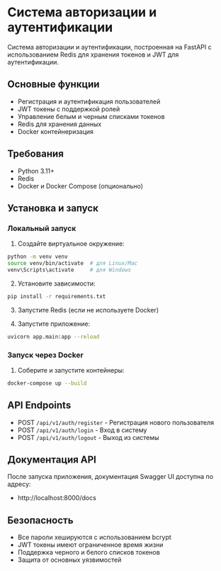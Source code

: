 # Система авторизации и аутентификации

Система авторизации и аутентификации, построенная на FastAPI с использованием Redis для хранения токенов и JWT для аутентификации.

## Основные функции

- Регистрация и аутентификация пользователей
- JWT токены с поддержкой ролей
- Управление белым и черным списками токенов
- Redis для хранения данных
- Docker контейнеризация

## Требования

- Python 3.11+
- Redis
- Docker и Docker Compose (опционально)

## Установка и запуск

### Локальный запуск

1. Создайте виртуальное окружение:
```bash
python -m venv venv
source venv/bin/activate  # для Linux/Mac
venv\Scripts\activate     # для Windows
```

2. Установите зависимости:
```bash
pip install -r requirements.txt
```

3. Запустите Redis (если не используете Docker)

4. Запустите приложение:
```bash
uvicorn app.main:app --reload
```

### Запуск через Docker

1. Соберите и запустите контейнеры:
```bash
docker-compose up --build
```

## API Endpoints

- POST `/api/v1/auth/register` - Регистрация нового пользователя
- POST `/api/v1/auth/login` - Вход в систему
- POST `/api/v1/auth/logout` - Выход из системы

## Документация API

После запуска приложения, документация Swagger UI доступна по адресу:
- http://localhost:8000/docs

## Безопасность

- Все пароли хешируются с использованием bcrypt
- JWT токены имеют ограниченное время жизни
- Поддержка черного и белого списков токенов
- Защита от основных уязвимостей